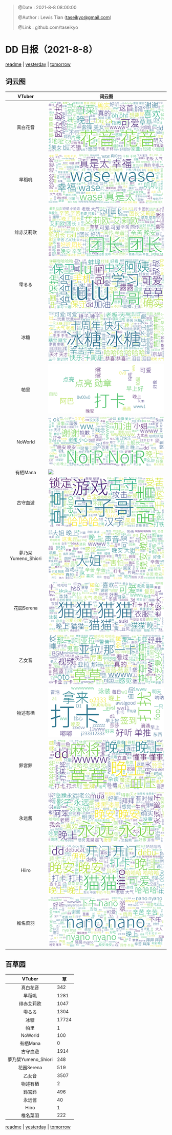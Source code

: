 > @Date    : 2021-8-8 08:00:00
>
> @Author  : Lewis Tian (taseikyo@gmail.com)
>
> @Link    : github.com/taseikyo

# DD 日报（2021-8-8）

[readme](../README.md) | [yesterday](2021-8-7.md) | [tomorrow](2021-8-9.md)

## 词云图

|VTuber|词云图|
|:-:|-|
|真白花音|![](../../images/daily/21402309_2021-8-8_purge_wordcloud.png)|
|早稻叽|![](../../images/daily/41682_2021-8-8_purge_wordcloud.png)|
|绯赤艾莉欧|![](../../images/daily/21396545_2021-8-8_purge_wordcloud.png)|
|雫るる|![](../../images/daily/21013446_2021-8-8_purge_wordcloud.png)|
|冰糖|![](../../images/daily/876396_2021-8-8_purge_wordcloud.png)|
|帕里|![](../../images/daily/4895312_2021-8-8_purge_wordcloud.png)|
|NoWorld|![](../../images/daily/21448649_2021-8-8_purge_wordcloud.png)|
|有栖Mana|![](../../images/daily/6542258_2021-8-8_purge_wordcloud.png)|
|古守血遊|![](../../images/daily/8725120_2021-8-8_purge_wordcloud.png)|
|夢乃栞Yumeno_Shiori|![](../../images/daily/14052636_2021-8-8_purge_wordcloud.png)|
|花园Serena|![](../../images/daily/14327465_2021-8-8_purge_wordcloud.png)|
|乙女音|![](../../images/daily/21320551_2021-8-8_purge_wordcloud.png)|
|物述有栖|![](../../images/daily/21449083_2021-8-8_purge_wordcloud.png)|
|鈴宮鈴|![](../../images/daily/21685677_2021-8-8_purge_wordcloud.png)|
|永远酱|![](../../images/daily/21701071_2021-8-8_purge_wordcloud.png)|
|Hiiro|![](../../images/daily/21919321_2021-8-8_purge_wordcloud.png)|
|椎名菜羽|![](../../images/daily/22347054_2021-8-8_purge_wordcloud.png)|

## 百草园

|VTuber|草|
|:-:|-|
|真白花音|342|
|早稻叽|1281|
|绯赤艾莉欧|1047|
|雫るる|1304|
|冰糖|17724|
|帕里|1|
|NoWorld|100|
|有栖Mana|0|
|古守血遊|1914|
|夢乃栞Yumeno_Shiori|248|
|花园Serena|519|
|乙女音|3507|
|物述有栖|2|
|鈴宮鈴|496|
|永远酱|40|
|Hiiro|1|
|椎名菜羽|222|

[readme](../README.md) | [yesterday](2021-8-7.md) | [tomorrow](2021-8-9.md)
